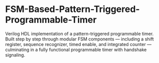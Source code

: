 # FSM-Based-Pattern-Triggered-Programmable-Timer
Verilog HDL implementation of a pattern-triggered programmable timer. Built step by step through modular FSM components — including a shift register, sequence recognizer, timed enable, and integrated counter — culminating in a fully functional programmable timer with handshake signaling.
